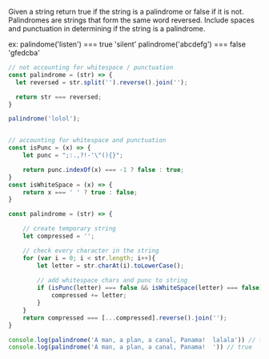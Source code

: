 Given a string return true if the string is a palindrome or false if it is not. Palindromes are strings that form the same word reversed. Include spaces and punctuation in determining if the string is a palindrome.

ex:
  palindome('listen') === true 'silent'
  palindrome('abcdefg') === false 'gfedcba'

```javascript
// not accounting for whitespace / punctuation
const palindrome = (str) => {
  let reversed = str.split('').reverse().join('');

  return str === reversed;
}

palindrome('lolol');


// accounting for whitespace and punctuation
const isPunc = (x) => {
    let punc = ";:.,?!-'\"(){}";

    return punc.indexOf(x) === -1 ? false : true;
}
const isWhiteSpace = (x) => {
    return x === ' ' ? true : false;
}

const palindrome = (str) => {

    // create temporary string
    let compressed = '';

    // check every character in the string
    for (var i = 0; i < str.length; i++){
        let letter = str.charAt(i).toLowerCase();
        
        // add whitespace chars and punc to string
        if (isPunc(letter) === false && isWhiteSpace(letter) === false) {
            compressed += letter;
        }
    }
    return compressed === [...compressed].reverse().join('');
}

console.log(palindrome('A man, a plan, a canal, Panama!  lalala')) // false
console.log(palindrome('A man, a plan, a canal, Panama!  ')) // true


```
